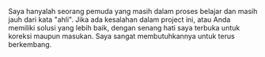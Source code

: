 Saya hanyalah seorang pemuda yang masih dalam proses belajar dan masih jauh dari kata "ahli".
Jika ada kesalahan dalam project ini, atau Anda memiliki solusi yang lebih baik, dengan senang hati saya terbuka untuk koreksi maupun masukan. Saya sangat membutuhkannya untuk terus berkembang.